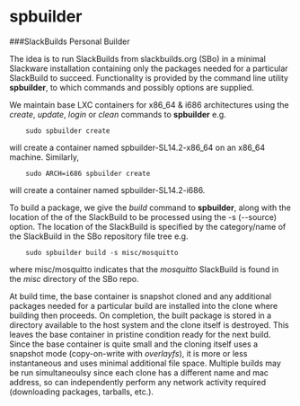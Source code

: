 # spbuilder
###SlackBuilds Personal Builder

The idea is to run SlackBuilds from slackbuilds.org (SBo) in a minimal Slackware installation containing only the packages needed for a particular SlackBuild to succeed. Functionality is provided by the command line utility **spbuilder**, to which commands and possibly options are supplied.

We maintain base LXC containers for x86_64 & i686 architectures using the *create*, *update*, *login* or *clean* commands to **spbuilder** e.g.

        sudo spbuilder create
will create a container named spbuilder-SL14.2-x86_64 on an x86_64 machine. Similarly,

        sudo ARCH=i686 spbuilder create
will create a container named spbuilder-SL14.2-i686.

To build a package, we give the *build* command to **spbuilder**, along with the location of the of the SlackBuild to be processed using the -s (--source) option. The location of the SlackBuild is specified by the category/name of the SlackBuild in the SBo repository file tree e.g.

        sudo spbuilder build -s misc/mosquitto
where misc/mosquitto indicates that the *mosquitto* SlackBuild is found in the *misc* directory of the SBo repo.

At build time, the base container is snapshot cloned and any additional packages needed for a particular build are installed into the clone where building then proceeds. On completion, the built package is stored in a directory available to the host system and the clone itself is destroyed. This leaves the base container in pristine condition ready for the next build. Since the base container is quite small and the cloning itself uses a snapshot mode (copy-on-write with *overlayfs*), it is more or less instantaneous and uses minimal additional file space. Multiple builds may be run simultaneoulsy since each clone has a different name and mac address, so can independently perform any network activity required (downloading packages, tarballs, etc.). 
